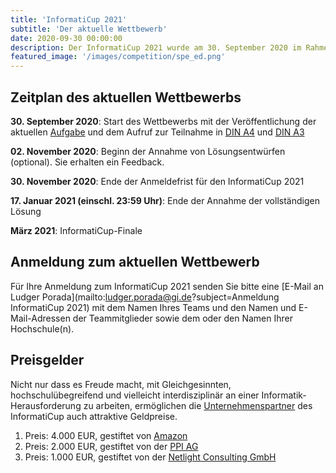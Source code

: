 ```yaml
---
title: 'InformatiCup 2021'
subtitle: 'Der aktuelle Wettbewerb'
date: 2020-09-30 00:00:00
description: Der InformatiCup 2021 wurde am 30. September 2020 im Rahmen der Jahrestagung der Gesellschaft für Informatik im Weizenbaum Institut in Berlin gestartet.
featured_image: '/images/competition/spe_ed.png'
---
```


## Zeitplan des aktuellen Wettbewerbs ##

**30\. September 2020**: Start des Wettbewerbs mit der Veröffentlichung der aktuellen [Aufgabe](/challenges/spe-ed) und dem Aufruf zur Teilnahme in [DIN A4](https://github.com/InformatiCup/InformatiCup2021/blob/master/call_for_participation_a4.pdf) und [DIN A3](https://github.com/InformatiCup/InformatiCup2021/blob/master/call_for_participation_a3.pdf)

**02\. November 2020**: Beginn der Annahme von Lösungsentwürfen (optional). Sie erhalten ein Feedback.

**30\. November 2020**: Ende der Anmeldefrist für den InformatiCup 2021

**17\. Januar 2021 (einschl. 23:59 Uhr)**: Ende der Annahme der vollständigen Lösung

**März 2021**: InformatiCup-Finale

## Anmeldung zum aktuellen Wettbewerb ##

Für Ihre Anmeldung zum InformatiCup 2021 senden Sie bitte eine [E-Mail an Ludger Porada](mailto:ludger.porada@gi.de?subject=Anmeldung InformatiCup 2021) mit dem Namen Ihres Teams und den Namen und E-Mail-Adressen der Teammitglieder sowie dem oder den Namen Ihrer Hochschule(n).

## Preisgelder ##

Nicht nur dass es Freude macht, mit Gleichgesinnten, hochschulübegreifend und vielleicht interdisziplinär an einer Informatik-Herausforderung zu arbeiten, ermöglichen die [Unternehmenspartner](/sponsors) des InformatiCup auch attraktive Geldpreise.

1. Preis: 4.000 EUR, gestiftet von [Amazon](https://www.amazon.jobs/)
2. Preis: 2.000 EUR, gestiftet von der [PPI AG](https://www.ppi.de/)
3. Preis: 1.000 EUR, gestiftet von der [Netlight Consulting GmbH](https://www.netlight.com/)
